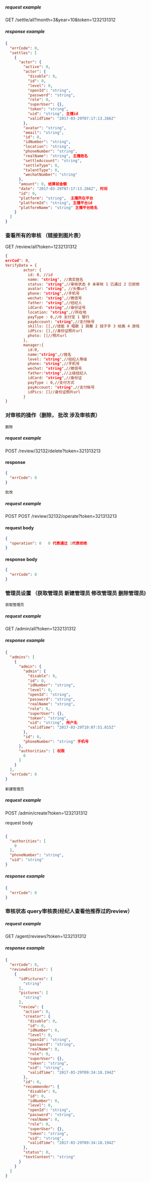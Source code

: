 
##### request example 
GET   /settle/all?month=3&year=10&token=1232131312

##### response example

```json
{
  "errCode": 0,
  "settles": [
    {
      "actor": {
        "active": 0,
        "actor": {
          "disable": 0,
          "id": 0,
          "level": 0,
          "openId": "string",
          "password": "string",
          "role": 0,
          "superUser": {},
          "token": "string",
          "uid": "string", 主播id
          "validTime": "2017-03-29T07:17:13.266Z"
        },
        "avatar": "string",
        "email": "string",
        "id": 0, 
        "idNumber": "string",
        "location": "string",
        "phoneNumber": "string",
        "realName": "string", 主播姓名
        "settleAccount": "string",
        "settleType": 0,
        "talentType": 0,
        "wechatNumber": "string"
      },
      "amount": 0, 结算前金额
      "date": "2017-03-29T07:17:13.266Z", 时间
      "id": 0,
      "platform": "string",  主播所在平台
      "platformId": "string", 主播平台id
      "platformName": "string" 主播平台姓名
    }
  ]
}

```

### 查看所有的审核 （链接到图片表）

GET   /review/all?token=1232131312

```json
{
errCod": 0,
VerifyData = {
        actor: {
          id: 0, //id
          name: "string", //真实姓名
          status: "string",//审核状态 0 未审核 1 已通过 2 已拒绝
          avatar: "string", //头像url
          phone: "string",//手机号
          wechat: "string",//微信号
          father: "string",//经纪人
          idCard: "string",//身份证号
          location: "string",//所在地
          payType : 0,//0 支付宝 1 银行
          payAccount: "string",//支付帐号
          skills: [],//技能 0 唱歌 1 跳舞 2 段子手 3 绘画 4 游戏
          idPics: [],//身份证照片url
          photo: []//照片url
        },
        manager:{
          id:0,
          name:"string",//姓名
          level: "string",//经纪人等级
          phone: "string",//手机号
          wechat: "string",//微信号
          father:"string",//上级经纪人
          idCard: "string",//身份证
          payType : 0,//支付方式
          payAccount: "string",//支付帐号
          idPics: []//身份证照片url
        }
}
```


### 对审核的操作（删除， 批改  涉及审核表）

`删除`
##### request example 
POST /review/32132/delete?token=321313213


#### response
```json
{
  "errCode": 0
}
```

`批改`
##### request example 
POST POST /review/32132/operate?token=321313213

#### request body
```json
{
  "operation": 0   0 代表通过 1代表拒绝
}
```

#### response body
```json
{
  "errCode": 0
}
```

### 管理员设置 （获取管理员  新建管理员 修改管理员 删除管理员)   
`获取管理员`
##### request example 
GET   /admin/all?token=1232131312

##### response example
```json
{
  "admins": [
    {
      "admin": {
        "admin": {
          "disable": 0,
          "id": 0,
          "idNumber": "string",
          "level": 0,
          "openId": "string",
          "password": "string",
          "realName": "string",
          "role": 0,
          "superUser": {},
          "token": "string",
          "uid": "string", 用户名
          "validTime": "2017-03-29T10:07:51.815Z"
        },
        "id": 0,
        "phoneNumber": "string" 手机号
      },
      "authorities": [ 权限
        0
      ]
    }
  ],
  "errCode": 0
}
```

`新建管理员`
##### request example 
POST   /admin/create?token=1232131312

request body

```json

{
  "authorities": [
    0
  ],
  "phoneNumber": "string",
  "uid": "string"
}

```
##### response example


```json
{
  "errCode": 0
}
```



### 审核状态 query审核表(经纪人查看他推荐过的review）  

##### request example 
GET   /agent/reviews?token=1232131312

##### response example
```json
{
  "errCode": 0,
  "reviewEntities": [
    {
      "idPictures": [
        "string"
      ],
      "pictures": [
        "string"
      ],
      "review": {
        "action": 0,
        "creator": {
          "disable": 0,
          "id": 0,
          "idNumber": 0,
          "level": 0,
          "openId": "string",
          "password": "string",
          "realName": 0,
          "role": 0,
          "superUser": {},
          "token": "string",
          "uid": "string",
          "validTime": "2017-03-29T09:34:18.194Z"
        },
        "id": 0,
        "recommender": {
          "disable": 0,
          "id": 0,
          "idNumber": 0,
          "level": 0,
          "openId": "string",
          "password": "string",
          "realName": 0,
          "role": 0,
          "superUser": {},
          "token": "string",
          "uid": "string",
          "validTime": "2017-03-29T09:34:18.194Z"
        },
        "status": 0,
        "textContent": "string"
      }
    }
  ]
}

```

